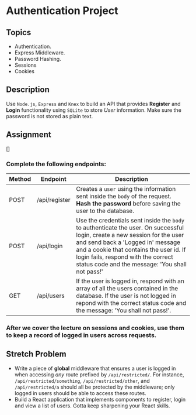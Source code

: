 # Authentication Project

## Topics

- Authentication.
- Express Middleware.
- Password Hashing.
- Sessions
- Cookies

## Description
Use `Node.js`, `Express` and `Knex` to build an API that provides **Register** and **Login** functionality using `SQLite` to store _User_ information. Make sure the password is not stored as plain text.

## Assignment
[]
### Complete the following endpoints:

| Method | Endpoint      | Description                                                                                                                                                                                                                                                                                 |
| ------ | ------------- | ------------------------------------------------------------------------------------------------------------------------------------------------------------------------------------------------------------------------------------------------------------------------------------------- |
| POST   | /api/register | Creates a `user` using the information sent inside the `body` of the request. **Hash the password** before saving the user to the database.                                                                                                                                                 |
| POST   | /api/login    | Use the credentials sent inside the `body` to authenticate the user. On successful login, create a new session for the user and send back a 'Logged in' message and a cookie that contains the user id. If login fails, respond with the correct status code and the message: 'You shall not pass!' |
| GET    | /api/users    | If the user is logged in, respond with an array of all the users contained in the database. If the user is not logged in repond with the correct status code and the message: 'You shall not pass!'.            |

### After we cover the lecture on **sessions** and **cookies**, use them to keep a record of logged in users across requests.


## Stretch Problem

- Write a piece of **global** middleware that ensures a user is logged in when accessing _any_ route prefixed by `/api/restricted/`. For instance, `/api/restricted/something`, `/api/restricted/other`, and `/api/restricted/a` should all be protected by the middleware; only logged in users should be able to access these routes.
- Build a React application that implements components to register, login and view a list of users. Gotta keep sharpening your React skills.
